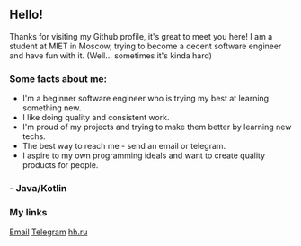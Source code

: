 ## Hello!

Thanks for visiting my Github profile, it's great to meet you here!
I am a student at MIET in Moscow, trying to become a decent software engineer and have fun with it.
(Well... sometimes it's kinda hard)

### Some facts about me:
- I'm a beginner software engineer who is trying my best at learning something new.
- I like doing quality and consistent work. 
- I'm proud of my projects and trying to make them better by learning new techs.
- The best way to reach me - send an email or telegram.
- I aspire to my own programming ideals and want to create quality products for people.

### - Java/Kotlin

### My links
[Email](paegorov.work@gmail.com)
[Telegram](https://t.me/pavelegorofff)
[hh.ru](https://hh.ru/resume/17cfcddbff09af6b890039ed1f513634343546)
